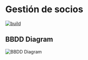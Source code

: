 # Gestión de socios

[![build](https://img.shields.io/github/workflow/status/fullstacktf/fs5-gestiondesocios-backend/CICD)](https://github.com/fullstacktf/fs5-gestiondesocios-backend/actions?query=workflow%3ACICD)

## BBDD Diagram

![BBDD Diagram](https://i.imgur.com/OHzLH8v.png)

